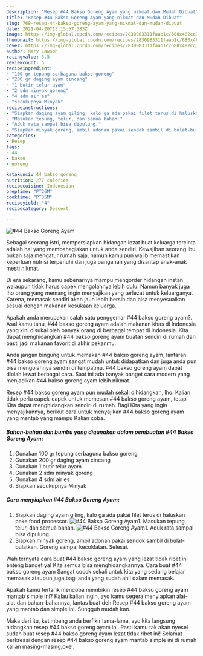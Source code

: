 ```yaml
---
description: "Resep #44 Bakso Goreng Ayam yang nikmat dan Mudah Dibuat"
title: "Resep #44 Bakso Goreng Ayam yang nikmat dan Mudah Dibuat"
slug: 769-resep-44-bakso-goreng-ayam-yang-nikmat-dan-mudah-dibuat
date: 2021-04-20T13:15:57.383Z
image: https://img-global.cpcdn.com/recipes/2830983311faab1c/680x482cq70/44-bakso-goreng-ayam-foto-resep-utama.jpg
thumbnail: https://img-global.cpcdn.com/recipes/2830983311faab1c/680x482cq70/44-bakso-goreng-ayam-foto-resep-utama.jpg
cover: https://img-global.cpcdn.com/recipes/2830983311faab1c/680x482cq70/44-bakso-goreng-ayam-foto-resep-utama.jpg
author: Mary Lawson
ratingvalue: 3.5
reviewcount: 5
recipeingredient:
- "100 gr tepung serbaguna bakso goreng"
- "200 gr daging ayam cincang"
- "1 butir telur ayam"
- "2 sdm minyak goreng"
- "4 sdm air es"
- "secukupnya Minyak"
recipeinstructions:
- "Siapkan daging ayam giling, kalo ga ada pakai filet terus di haluskan pake food processor."
- "Masukan tepung, telur, dan semua bahan."
- "Aduk rata sampai bisa dipulung."
- "Siapkan minyak goreng, ambil adonan pakai sendok sambil di bulat-bulatkan. Goreng sampai kecoklatan. Selesai."
categories:
- Resep
tags:
- 44
- bakso
- goreng

katakunci: 44 bakso goreng 
nutrition: 277 calories
recipecuisine: Indonesian
preptime: "PT26M"
cooktime: "PT35M"
recipeyield: "4"
recipecategory: Dessert

---
```



![#44 Bakso Goreng Ayam](https://img-global.cpcdn.com/recipes/2830983311faab1c/680x482cq70/44-bakso-goreng-ayam-foto-resep-utama.jpg)

Sebagai seorang istri, mempersiapkan hidangan lezat buat keluarga tercinta adalah hal yang membahagiakan untuk anda sendiri. Kewajiban seorang ibu bukan saja mengatur rumah saja, namun kamu pun wajib memastikan keperluan nutrisi terpenuhi dan juga panganan yang disantap anak-anak mesti nikmat.

Di era  sekarang, kamu sebenarnya mampu mengorder hidangan instan walaupun tidak harus capek mengolahnya lebih dulu. Namun banyak juga lho orang yang memang ingin menyajikan yang terlezat untuk keluarganya. Karena, memasak sendiri akan jauh lebih bersih dan bisa menyesuaikan sesuai dengan makanan kesukaan keluarga. 



Apakah anda merupakan salah satu penggemar #44 bakso goreng ayam?. Asal kamu tahu, #44 bakso goreng ayam adalah makanan khas di Indonesia yang kini disukai oleh banyak orang di berbagai tempat di Indonesia. Kita dapat menghidangkan #44 bakso goreng ayam buatan sendiri di rumah dan pasti jadi makanan favorit di akhir pekanmu.

Anda jangan bingung untuk memakan #44 bakso goreng ayam, lantaran #44 bakso goreng ayam sangat mudah untuk didapatkan dan juga anda pun bisa mengolahnya sendiri di tempatmu. #44 bakso goreng ayam dapat diolah lewat berbagai cara. Saat ini ada banyak banget cara modern yang menjadikan #44 bakso goreng ayam lebih nikmat.

Resep #44 bakso goreng ayam pun mudah sekali dihidangkan, lho. Kalian tidak perlu capek-capek untuk memesan #44 bakso goreng ayam, tetapi Kita dapat menghidangkan sendiri di rumah. Bagi Kita yang ingin menyajikannya, berikut cara untuk menyajikan #44 bakso goreng ayam yang mantab yang mampu Kalian coba.

<!--inarticleads1-->

##### Bahan-bahan dan bumbu yang digunakan dalam pembuatan #44 Bakso Goreng Ayam:

1. Gunakan 100 gr tepung serbaguna bakso goreng
1. Gunakan 200 gr daging ayam cincang
1. Gunakan 1 butir telur ayam
1. Gunakan 2 sdm minyak goreng
1. Gunakan 4 sdm air es
1. Siapkan secukupnya Minyak




<!--inarticleads2-->

##### Cara menyiapkan #44 Bakso Goreng Ayam:

1. Siapkan daging ayam giling, kalo ga ada pakai filet terus di haluskan pake food processor.
<img src="https://img-global.cpcdn.com/steps/deef2d136a000152/160x128cq70/44-bakso-goreng-ayam-langkah-memasak-1-foto.jpg" alt="#44 Bakso Goreng Ayam">1. Masukan tepung, telur, dan semua bahan.
<img src="https://img-global.cpcdn.com/steps/23bf2fa3c060fa1b/160x128cq70/44-bakso-goreng-ayam-langkah-memasak-2-foto.jpg" alt="#44 Bakso Goreng Ayam">1. Aduk rata sampai bisa dipulung.
1. Siapkan minyak goreng, ambil adonan pakai sendok sambil di bulat-bulatkan. Goreng sampai kecoklatan. Selesai.




Wah ternyata cara buat #44 bakso goreng ayam yang lezat tidak ribet ini enteng banget ya! Kita semua bisa menghidangkannya. Cara buat #44 bakso goreng ayam Sangat cocok sekali untuk kita yang sedang belajar memasak ataupun juga bagi anda yang sudah ahli dalam memasak.

Apakah kamu tertarik mencoba membikin resep #44 bakso goreng ayam mantab simple ini? Kalau kalian ingin, ayo kamu segera menyiapkan alat-alat dan bahan-bahannya, lantas buat deh Resep #44 bakso goreng ayam yang mantab dan simple ini. Sungguh mudah kan. 

Maka dari itu, ketimbang anda berfikir lama-lama, ayo kita langsung hidangkan resep #44 bakso goreng ayam ini. Pasti kamu tak akan nyesel sudah buat resep #44 bakso goreng ayam lezat tidak ribet ini! Selamat berkreasi dengan resep #44 bakso goreng ayam mantab simple ini di rumah kalian masing-masing,oke!.

